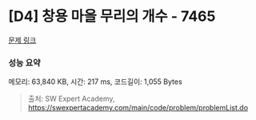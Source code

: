 # [D4] 창용 마을 무리의 개수 - 7465 

[문제 링크](https://swexpertacademy.com/main/code/problem/problemDetail.do?contestProbId=AWngfZVa9XwDFAQU) 

### 성능 요약

메모리: 63,840 KB, 시간: 217 ms, 코드길이: 1,055 Bytes



> 출처: SW Expert Academy, https://swexpertacademy.com/main/code/problem/problemList.do